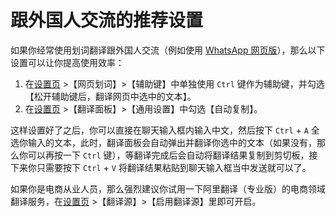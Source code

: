 # 跟外国人交流的推荐设置

如果你经常使用划词翻译跟外国人交流（例如使用 [WhatsApp 网页版](https://web.whatsapp.com/)），那么以下设置可以让你提高使用效率：

1. 在[设置页](options.md) >【网页划词】>【辅助键】中单独使用 `Ctrl` 键作为辅助键，并勾选【松开辅助键后，翻译网页中选中的文本】。
2. 在[设置页](options.md) >【翻译面板】>【通用设置】中勾选【自动复制】。

这样设置好了之后，你可以直接在聊天输入框内输入中文，然后按下 `Ctrl` + `A` 全选你输入的文本，此时，翻译面板会自动弹出并翻译你选中的文本（如果没有，那么你可以再按一下 `Ctrl` 键），等翻译完成后会自动将翻译结果复制到剪切板，接下来你只需要按下 `Ctrl` + `V` 将翻译结果粘贴到聊天输入框当中发送就可以了。

如果你是电商从业人员，那么强烈建议你试用一下阿里翻译（专业版）的电商领域翻译服务，在[设置页](options.md) >【翻译源】>【启用翻译源】里即可开启。